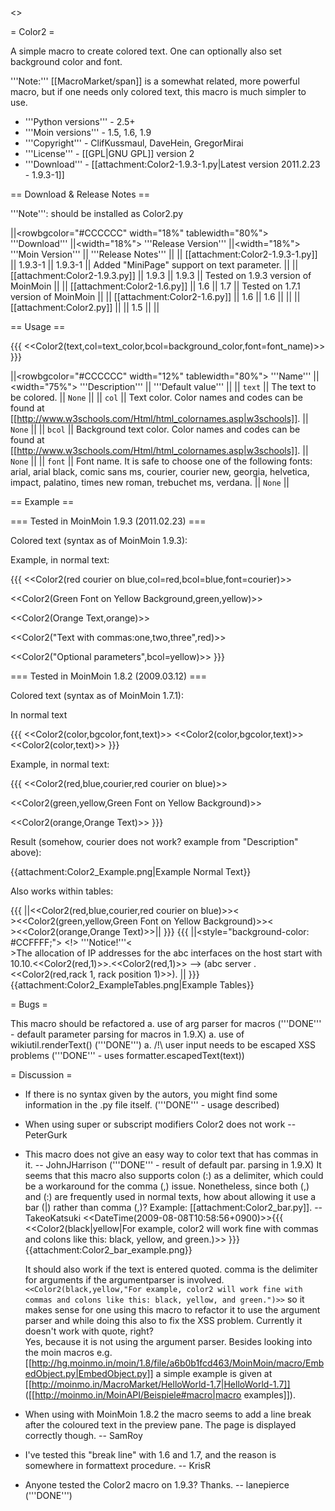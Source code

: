 <<TableOfContents>>


= Color2 =


A simple macro to create colored text. One can optionally also set background color and font.

'''Note:''' [[MacroMarket/span]] is a somewhat related, more powerful macro, but if one needs only colored text, this macro is much simpler to use.

 * '''Python versions''' - 2.5+
 * '''Moin versions''' - 1.5, 1.6, 1.9
 * '''Copyright''' - ClifKussmaul, DaveHein, GregorMirai
 * '''License''' - [[GPL|GNU GPL]] version 2
 * '''Download''' - [[attachment:Color2-1.9.3-1.py|Latest version 2011.2.23 - 1.9.3-1]]

== Download & Release Notes ==

'''Note''': should be installed as Color2.py

||<rowbgcolor="#CCCCCC" width="18%" tablewidth="80%"> '''Download''' ||<width="18%"> '''Release Version''' ||<width="18%"> '''Moin Version''' || '''Release Notes''' ||
|| [[attachment:Color2-1.9.3-1.py]] || 1.9.3-1 || 1.9.3-1 || Added "MiniPage" support on text parameter. ||
|| [[attachment:Color2-1.9.3.py]]   || 1.9.3   || 1.9.3   || Tested on 1.9.3 version of MoinMoin ||
|| [[attachment:Color2-1.6.py]]     || 1.6     || 1.7     || Tested on 1.7.1 version of MoinMoin ||
|| [[attachment:Color2-1.6.py]]     || 1.6     || 1.6     || ||
|| [[attachment:Color2.py]]         ||         || 1.5     || ||

== Usage ==

{{{
<<Color2(text,col=text_color,bcol=background_color,font=font_name)>>
}}}

||<rowbgcolor="#CCCCCC" width="12%" tablewidth="80%"> '''Name''' ||<width="75%"> '''Description''' || '''Default value''' ||
|| `text` || The text to be colored. || `None` ||
|| `col`  || Text color. Color names and codes can be found at [[http://www.w3schools.com/Html/html_colornames.asp|w3schools]]. || `None` ||
|| `bcol` || Background text color. Color names and codes can be found at [[http://www.w3schools.com/Html/html_colornames.asp|w3schools]].  || `None` ||
|| `font` || Font name. It is safe to choose one of the following fonts: arial, arial black, comic sans ms, courier, courier new, georgia, helvetica, impact, palatino, times new roman, trebuchet ms, verdana. || `None` ||

== Example ==

=== Tested in MoinMoin 1.9.3 (2011.02.23) ===

Colored text (syntax as of MoinMoin 1.9.3):

Example, in normal text:

{{{
<<Color2(red courier on blue,col=red,bcol=blue,font=courier)>>

<<Color2(Green Font on Yellow Background,green,yellow)>>

<<Color2(Orange Text,orange)>>

<<Color2("Text with commas:one,two,three",red)>>

<<Color2("Optional parameters",bcol=yellow)>>
}}}

=== Tested in MoinMoin 1.8.2 (2009.03.12) ===

Colored text (syntax as of MoinMoin 1.7.1):

In normal text

{{{
<<Color2(color,bgcolor,font,text)>>
<<Color2(color,bgcolor,text)>>
<<Color2(color,text)>>
}}}

Example, in normal text:

{{{
<<Color2(red,blue,courier,red courier on blue)>>

<<Color2(green,yellow,Green Font on Yellow Background)>>

<<Color2(orange,Orange Text)>>
}}}

Result (somehow, courier does not work? example from "Description" above):

{{attachment:Color2_Example.png|Example Normal Text}}

Also works within tables:

{{{
||<<Color2(red,blue,courier,red courier on blue)>><<BR>><<Color2(green,yellow,Green Font on Yellow Background)>><<BR>><<Color2(orange,Orange Text)>>||
}}}
{{{
||<style="background-color: #CCFFFF;"> <!> '''Notice!'''<<BR>>The allocation of IP addresses for the abc interfaces on the host start with 10.10.<<Color2(red,1)>>.<<Color2(red,1)>> --> (abc server .<<Color2(red,rack 1, rack position 1)>>). ||
}}}
{{attachment:Color2_ExampleTables.png|Example Tables}}


= Bugs =


This macro should be refactored
 a. use of arg parser for macros ('''DONE''' - default parameter parsing for macros in 1.9.X)
 a. use of wikiutil.renderText() ('''DONE''')
 a. /!\ user input needs to be escaped XSS problems ('''DONE''' - uses formatter.escapedText(text))


= Discussion =


 * If there is no syntax given by the autors, you might find some information in the .py file itself. ('''DONE''' - usage described)
 * When using super or subscript modifiers Color2 does not work -- PeterGurk
 * This macro does not give an easy way to color text that has commas in it. -- JohnJHarrison ('''DONE''' - result of default par. parsing in 1.9.X)
  It seems that this macro also supports colon (:) as a delimiter, which could be a workaround for the comma (,) issue. Nonetheless, since both (,) and (:) are frequently used in normal texts, how about allowing it use a bar (|) rather than comma (,)? Example: [[attachment:Color2_bar.py]]. -- TakeoKatsuki <<DateTime(2009-08-08T10:58:56+0900)>>{{{
<<Color2(black|yellow|For example, color2 will work fine with commas and colons like this: black, yellow, and green.)>>
}}}
  {{attachment:Color2_bar_example.png}}

   It should also work if the text is entered quoted. comma is the delimiter for arguments if the argumentparser is involved.
   `<<Color2(black,yellow,"For example, color2 will work fine with commas and colons like this: black, yellow, and green.")>>`  so it makes sense for one using this macro to refactor it to use the argument parser and while doing this also to fix the XSS problem.
    Currently it doesn't work with quote, right?  
     Yes, because it is not using the argument parser. Besides looking into the moin macros e.g. [[http://hg.moinmo.in/moin/1.8/file/a6b0b1fcd463/MoinMoin/macro/EmbedObject.py|EmbedObject.py]] a simple example is given at [[http://moinmo.in/MacroMarket/HelloWorld-1.7|HelloWorld-1.7]] ([[http://moinmo.in/MoinAPI/Beispiele#macro|macro examples]]).

 * When using with MoinMoin 1.8.2 the macro seems to add a line break after the coloured text in the preview pane. The page is displayed correctly though. -- SamRoy
 * I've tested this "break line" with 1.6 and 1.7, and the reason is somewhere in formattext procedure.  -- KrisR
 * Anyone tested the Color2 macro on 1.9.3?  Thanks. -- lanepierce ('''DONE''')
